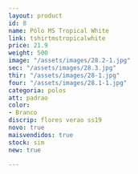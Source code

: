 ```yaml
---
layout: product
id: 8
name: Pólo MS Tropical White
link: tshirtmstropicalwhite
price: 21.9
weight: 500
image: "/assets/images/28.2-1.jpg"
sec: "/assets/images/28.3.jpg"
thir: "/assets/images/28-1.jpg"
four: "/assets/images/28.1-1.jpg"
categoria: polos
att: padrao
color:
- Branco
discrip: flores verao ss19
novo: true
maisvendidos: true
stock: sim
new: true

---
```

